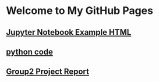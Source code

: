 # Welcome to My GitHub Pages
## [Jupyter Notebook Example HTML](DataMining-HW1-Kocak.html) 
## [python code](DataMining-HW1-Kocak.ipynb)

## [Group2 Project Report](Group2_Project_html.html)

